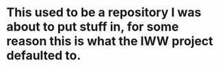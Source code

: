 # This used to be a repository I was about to put stuff in, for some reason this is what the IWW project defaulted to.
